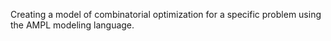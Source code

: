 Creating a model of combinatorial optimization for a specific problem using the AMPL modeling language.
